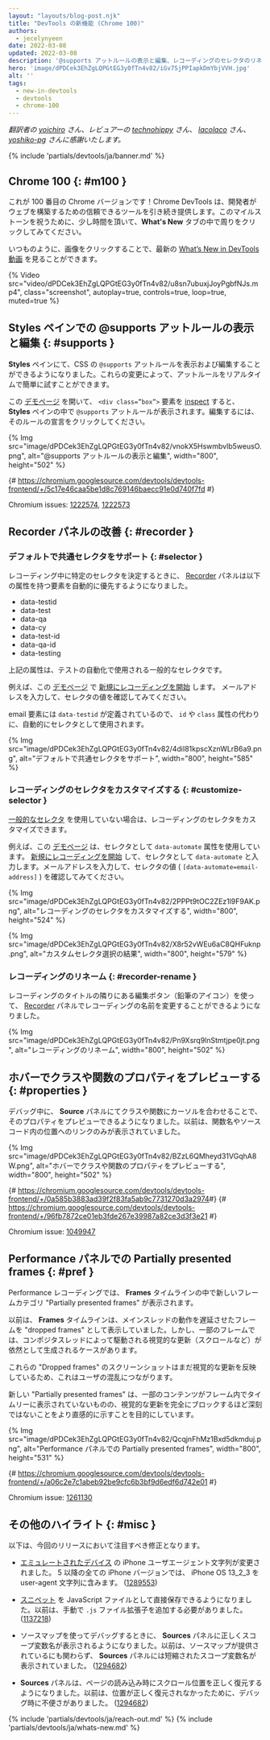 ```yaml
---
layout: "layouts/blog-post.njk"
title: "DevTools の新機能 (Chrome 100)"
authors:
  - jecelynyeen
date: 2022-03-08
updated: 2022-03-08
description: '@supports アットルールの表示と編集、レコーディングのセレクタのリネームやカスタマイズなど'
hero: 'image/dPDCek3EhZgLQPGtEG3y0fTn4v82/iGv7SjPPIapkDmYbjVVH.jpg'
alt: ''
tags:
  - new-in-devtools
  - devtools
  - chrome-100
---
```


*翻訳者の [yoichiro](https://github.com/yoichiro) さん、レビュアーの [technohippy](https://github.com/technohippy) さん、 [lacolaco](https://github.com/lacolaco) さん、 [yoshiko-pg](https://github.com/yoshiko-pg) さんに感謝いたします。*

{% include 'partials/devtools/ja/banner.md' %}

## Chrome 100  {: #m100 }

<!-- Here’s to the 100th Chrome version! Chrome DevTools will continue to provide reliable tools for developers to build on the web. Take a moment to click around in the **What’s New** tab to celebrate the milestones. -->
これが 100 番目の Chrome バージョンです！Chrome DevTools は、開発者がウェブを構築するための信頼できるツールを引き続き提供します。このマイルストーンを祝うために、少し時間を頂いて、**What's New** タブの中で周りをクリックしてみてください。

<!-- As usual, you can watch the latest [What’s New in DevTools video](https://goo.gle/devtools-youtube) by clicking on the image. -->
いつものように、画像をクリックすることで、最新の [What’s New in DevTools 動画](https://goo.gle/devtools-youtube) を見ることができます。

{% Video src="video/dPDCek3EhZgLQPGtEG3y0fTn4v82/u8sn7ubuxjJoyPgbfNJs.mp4", class="screenshot", autoplay=true, controls=true, loop=true, muted=true %}


<!-- View and edit @supports at rules in the Styles pane {: #supports } -->
## Styles ペインでの @supports アットルールの表示と編集 {: #supports }

<!-- You can now view and edit the CSS `@supports` at-rules in the **Styles** pane. These changes make it easier to experiment with the at-rules in real time. -->
**Styles** ペインにて、CSS の `@supports` アットルールを表示および編集することができるようになりました。これらの変更によって、アットルールをリアルタイムで簡単に試すことができます。

<!-- Open this [demo page](https://jec.fyi/demo/at-support), [inspect](/docs/devtools/dom/#inspect) the `<div class=”box”>` element, view the `@supports` at-rules in the **Styles** pane. Click on the rule’s declaration to edit it.  -->
この [デモページ](https://jec.fyi/demo/at-support) を開いて、 `<div class=”box”>` 要素を [inspect](/docs/devtools/dom/#inspect) すると、 **Styles** ペインの中で `@supports` アットルールが表示されます。編集するには、そのルールの宣言をクリックしてください。

{% Img src="image/dPDCek3EhZgLQPGtEG3y0fTn4v82/vnokX5Hswmbvlb5weusO.png", alt="@supports アットルールの表示と編集", width="800", height="502" %}

{# https://chromium.googlesource.com/devtools/devtools-frontend/+/5c17e46caa5be1d8c769146baecc91e0d740f7fd #}

Chromium issues: [1222574](https://crbug.com/1222574), [1222573](https://crbug.com/1222573)


<!-- ## Recorder panel improvements {: #recorder } -->
## Recorder パネルの改善 {: #recorder }

<!-- ### Support common selectors by default {: #selector } -->
### デフォルトで共通セレクタをサポート {: #selector }

<!-- When determining an unique selector during recording, the [Recorder](/docs/devtools/recorder/) panel now automatically prefers elements with the following attributes: -->
レコーディング中に特定のセレクタを決定するときに、 [Recorder](/docs/devtools/recorder/) パネルは以下の属性を持つ要素を自動的に優先するようになりました。

- data-testid
- data-test
- data-qa
- data-cy
- data-test-id
- data-qa-id
- data-testing

<!-- The attributes above are common selectors used in test automation.  -->
上記の属性は、テストの自動化で使用される一般的なセレクタです。

<!-- For example, [start a new recording](/docs/devtools/recorder/#record) with this [demo page](https://jec.fyi/demo/recorder). Fill in an email address and observe the selector value. -->
例えば、この [デモページ](https://jec.fyi/demo/recorder) で [新規にレコーディングを開始](/docs/devtools/recorder/#record) します。 メールアドレスを入力して、セレクタの値を確認してみてください。

<!-- Since the email element has `data-testid` defined, it’s used as the selector automatically instead of the `id` or `class` attributes. -->
email 要素には `data-testid` が定義されているので、 `id` や `class` 属性の代わりに、自動的にセレクタとして使用されます。

{% Img src="image/dPDCek3EhZgLQPGtEG3y0fTn4v82/4diI81kpscXznWLrB6a9.png", alt="デフォルトで共通セレクタをサポート", width="800", height="585" %}


<!-- ### Customize the recording’s selector {: #customize-selector } -->
### レコーディングのセレクタをカスタマイズする {: #customize-selector }

<!-- You can customize the selector of a recording if you are not using the [common selectors](/docs/devtools/recorder/#selector). -->
[一般的なセレクタ](/docs/devtools/recorder/#selector) を使用していない場合は、レコーディングのセレクタをカスタマイズできます。

<!-- For example, this [demo page](https://jec.fyi/demo/recorder) uses the `data-automate` attribute as the selector. [start a new recording](/docs/devtools/recorder/#record) and enter the `data-automate` as the selector attribute. Fill in an email address and observe the selector value (`[data-automate=email-address]`). -->
例えば、この [デモページ](https://jec.fyi/demo/recorder) は、セレクタとして `data-automate` 属性を使用しています。 [新規にレコーディングを開始](/docs/devtools/recorder/#record) して、セレクタとして `data-automate` と入力します。メールアドレスを入力して、セレクタの値 ( `[data-automate=email-address]` ) を確認してみてください。

{% Img src="image/dPDCek3EhZgLQPGtEG3y0fTn4v82/2PPPt9tOC2ZEz1l9F9AK.png", alt="レコーディングのセレクタをカスタマイズする", width="800", height="524" %}

{% Img src="image/dPDCek3EhZgLQPGtEG3y0fTn4v82/X8r52vWEu6aC8QHFuknp.png", alt="カスタムセレクタ選択の結果", width="800", height="579" %}


<!-- ### Rename a recording {: #recorder-rename } -->
### レコーディングのリネーム {: #recorder-rename }

<!-- You can now rename a recording in the [Recorder](/docs/devtools/recorder/) panel with the edit button (pencil icon) next to the recording’s title. -->
レコーディングのタイトルの隣りにある編集ボタン（鉛筆のアイコン）を使って、 [Recorder](/docs/devtools/recorder/) パネルでレコーディングの名前を変更することができるようになりました。

{% Img src="image/dPDCek3EhZgLQPGtEG3y0fTn4v82/Pn9Xsrq9lnStmtjpe0jt.png", alt="レコーディングのリネーム", width="800", height="502" %}


<!-- ## Preview class/function properties on hover {: #properties } -->
## ホバーでクラスや関数のプロパティをプレビューする {: #properties }

<!-- You can now hover over a class or function in the **Sources** panel during debugging to preview its properties. Previously, it only showed the function name and a link to its location in the source code. -->
デバッグ中に、 **Source** パネルにてクラスや関数にカーソルを合わせることで、そのプロパティをプレビューできるようになりました。以前は、関数名やソースコード内の位置へのリンクのみが表示されていました。

{% Img src="image/dPDCek3EhZgLQPGtEG3y0fTn4v82/BZzL6QMheyd31VGqhA8W.png", alt="ホバーでクラスや関数のプロパティをプレビューする", width="800", height="502" %}

{# https://chromium.googlesource.com/devtools/devtools-frontend/+/0a585b3883ad39f2f83fa5ab9c7731270d3a2974 ​#}
{# https://chromium.googlesource.com/devtools/devtools-frontend/+/96fb7872ce01eb3fde267e39987a82ce3d3f3e21 #}

Chromium issue: [1049947](https://crbug.com/1049947)


<!-- ## Partially presented frames in the Performance panel {: #perf } -->
## Performance パネルでの Partially presented frames {: #pref }

<!-- Performance recording now displays a new frame category "Partially presented frames" in the **Frames** timeline.  -->
Performance レコーディングでは、 **Frames** タイムラインの中で新しいフレームカテゴリ "Partially presented frames" が表示されます。

<!-- Previously, the **Frames** timeline visualizes any frames with delayed main-thread work as "dropped frames". However, there are cases where some frames may still produce visual updates (e.g. scrolling) driven by the compositor thread. -->
以前は、 **Frames** タイムラインは、メインスレッドの動作を遅延させたフレームを "dropped frames" として表示していました。しかし、一部のフレームでは、コンポジタスレッドによって駆動される視覚的な更新（スクロールなど）が依然として生成されるケースがあります。

<!-- This leads to user confusion because the screenshots of these “Dropped frames” are still reflecting visual updates.  -->
これらの "Dropped frames" のスクリーンショットはまだ視覚的な更新を反映しているため、これはユーザの混乱につながります。

<!-- The new "Partially presented frames" aims to indicate more intuitively that although some content is not presented timely in the frame, but the issue is not so severe as to block visual updates altogether. -->
新しい "Partially presented frames" は、一部のコンテンツがフレーム内でタイムリーに表示されていないものの、視覚的な更新を完全にブロックするほど深刻ではないことをより直感的に示すことを目的にしています。

{% Img src="image/dPDCek3EhZgLQPGtEG3y0fTn4v82/QcqjnFhMz1Bxd5dkmduj.png", alt="Performance パネルでの Partially presented frames", width="800", height="531" %}

{# https://chromium.googlesource.com/devtools/devtools-frontend/+/a06c2e7c1abeb92be9cfc6b3bf9d6edf6d742e01 #}

Chromium issue: [1261130](https://crbug.com/1261130)


<!-- ## Miscellaneous highlights {: #misc } -->
## その他のハイライト {: #misc }

<!-- These are some noteworthy fixes in this release: -->
以下は、今回のリリースにおいて注目すべき修正となります。

<!-- - Updated iPhone user agent strings for [emulated devices](/docs/devtools/device-mode/#device). All iPhone versions after 5 have a user-agent string with iPhone OS 13_2_3. ([1289553](https://crbug.com/1289553)) -->
- [エミュレートされたデバイス](/docs/devtools/device-mode/#device) の iPhone ユーザエージェント文字列が変更されました。 5 以降の全ての iPhone バージョンでは、 iPhone OS 13_2_3 を user-agent 文字列に含みます。 ([1289553](https://crbug.com/1289553))
<!-- - You can now save [snippet](/docs/devtools/javascript/snippets/) as a JavaScript file directly. Previously, you needed to append `.js` file extension manually. ([1137218](https://crbug.com/1137218)) -->
- [スニペット](/docs/devtools/javascript/snippets/) を JavaScript ファイルとして直接保存できるようになりました。以前は、手動で `.js` ファイル拡張子を追加する必要がありました。 ([1137218](https://crbug.com/1137218))
<!-- - The **Sources** panel now correctly displays scope variable names when debugging with sourcemap. Previously, the **Sources** panel displays minified scope variable names despite sourcemap being provided. ([1294682](https://crbug.com/1294682))  -->
- ソースマップを使ってデバッグするときに、 **Sources** パネルに正しくスコープ変数名が表示されるようになりました。以前は、ソースマップが提供されているにも関わらず、 **Sources** パネルには短縮されたスコープ変数名が表示されていました。 ([1294682](https://crbug.com/1294682))
<!-- - The **Sources** panel now restores scroll position correctly on page load. Previously, the position was not restored correctly causing inconvenience in debugging. ([1294422](https://crbug.com/1294422))  -->
- **Sources** パネルは、ページの読み込み時にスクロール位置を正しく復元するようになりました。以前は、位置が正しく復元されなかったために、デバッグ時に不便さがありました。 ([1294682](https://crbug.com/1294682))

{% include 'partials/devtools/ja/reach-out.md' %}
{% include 'partials/devtools/ja/whats-new.md' %}

